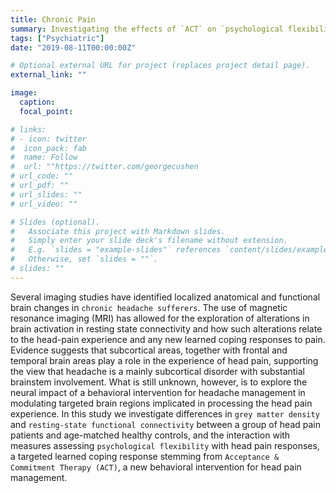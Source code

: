 ```yaml
---
title: Chronic Pain
summary: Investigating the effects of `ACT` on `psychological flexibility` and associated `brain anatomy and function` in `chronic pain` patients.
tags: ["Psychiatric"]
date: "2019-08-11T00:00:00Z"

# Optional external URL for project (replaces project detail page).
external_link: ""

image:
  caption: 
  focal_point: 

# links:
# - icon: twitter
#  icon_pack: fab
#  name: Follow
#  url: ""https://twitter.com/georgecushen
# url_code: ""
# url_pdf: ""
# url_slides: ""
# url_video: ""

# Slides (optional).
#   Associate this project with Markdown slides.
#   Simply enter your slide deck's filename without extension.
#   E.g. `slides = "example-slides"` references `content/slides/example-slides.md`.
#   Otherwise, set `slides = ""`.
# slides: ""
---
```


Several imaging studies have identified localized anatomical and functional brain changes in `chronic headache sufferers`. The use of magnetic resonance imaging (MRI) has allowed for the exploration of alterations in brain activation in resting state connectivity and how such alterations relate to the head-pain experience and any new learned coping responses to pain. Evidence suggests that subcortical areas, together with frontal and temporal brain areas play a role in the experience of head pain, supporting the view that headache is a mainly subcortical disorder with substantial brainstem involvement. What is still unknown, however, is to explore the neural impact of a behavioral intervention for headache management in modulating targeted brain regions implicated in processing the head pain experience. In this study we investigate differences in `grey matter density` and `resting-state functional connectivity` between a group of head pain patients and age-matched healthy controls, and the interaction with measures assessing `psychological flexibility` with head pain responses, a targeted learned coping response stemming from `Acceptance & Commitment Therapy (ACT)`, a new behavioral intervention for head pain management.